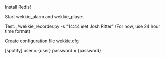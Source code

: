 Install Redis!

Start wekkie_alarm and wekkie_player.

Test: ./wekkie_recorder.py -s "14:44 met Josh Ritter"
(For now, use 24 hour time format)

Create configuration file
wekkie.cfg

[spotify]
user = {user}
password = {password}